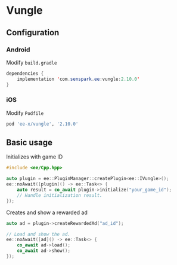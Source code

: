 # Vungle
## Configuration
### Android
Modify `build.gradle`
```java
dependencies {
    implementation 'com.senspark.ee:vungle:2.10.0'
}
```

### iOS
Modify `Podfile`
```ruby
pod 'ee-x/vungle', '2.10.0'
```

## Basic usage
Initializes with game ID
```cpp
#include <ee/Cpp.hpp>

auto plugin = ee::PluginManager::createPlugin<ee::IVungle>();
ee::noAwait([plugin]() -> ee::Task<> {
    auto result = co_await plugin->initialize("your_game_id");
    // Handle initialization result.
});
```

Creates and show a rewarded ad
```cpp
auto ad = plugin->createRewardedAd("ad_id");

// Load and show the ad.
ee::noAwait([ad]() -> ee::Task<> {
    co_await ad->load();
    co_await ad->show();
});
```